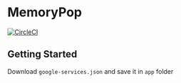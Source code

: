 # MemoryPop

[![CircleCI](https://circleci.com/gh/flooose/memorypop.svg?style=svg)](https://circleci.com/gh/flooose/memorypop)

## Getting Started

Download `google-services.json` and save it in `app` folder
